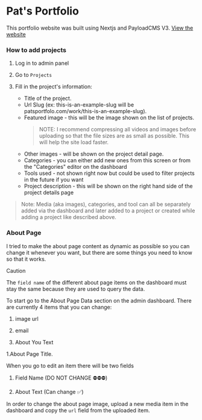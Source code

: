 # Pat's Portfolio

This portfolio website was built using Nextjs and PayloadCMS V3. [View the website](https://pats-portfolio-vlc.netlify.app/)

### How to add projects

1. Log in to admin panel

1. Go to `Projects`

1. Fill in the project's information:

   - Title of the project.
   - Url Slug (ex: this-is-an-example-slug will be patsportfolo.com/work/this-is-an-example-slug).
   - Featured image - this will be the image shown on the list of projects.
     > NOTE: I recommend compressing all videos and images before uploading so that the file sizes are as small as possible. This will help the site load faster.
   - Other images - will be shown on the project detail page.
   - Categories - you can either add new ones from this screen or from the "Categories" editor on the dashboard
   - Tools used - not shown right now but could be used to filter projects in the future if you want
   - Project description - this will be shown on the right hand side of the project details page

> Note: Media (aka images), categories, and tool can all be separately added via the dashboard and later added to a project or created while adding a project like described above.

### About Page

I tried to make the about page content as dynamic as possible so you can change it whenever you want, but there are some things you need to know so that it works.

> [!CAUTION]
> The `field name` of the different about page items on the dashboard must stay the same because they are used to query the data.

To start go to the About Page Data section on the admin dashboard. There are currently 4 items that you can change:

1. image url

1. email

1. About You Text

1.About Page Title.

When you go to edit an item there will be two fields

1. Field Name (DO NOT CHANGE ⛔️⛔️⛔️)

1. About Text (Can change ✅)

In order to change the about page image, upload a new media item in the dashboard and copy the `url` field from the uploaded item.

